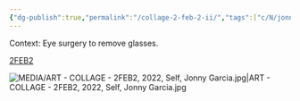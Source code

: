 ```yaml
---
{"dg-publish":true,"permalink":"/collage-2-feb-2-ii/","tags":["c/N/jonny","c/glasses","c/surjery","c/abstract","c/colour-white","c/colour-red","c/colour-colorfull","c/trip","c/place/brasil","collage/year-2022","collage/series/self","collage/book/2022"],"created":"2024-06-28T12:56:50.000-04:00","updated":"2025-08-27T16:12:07.528-04:00"}
---
```



Context: Eye surgery to remove glasses.

[2FEB2](https://www.instagram.com/p/Cf7FJ4TOUmH/)

![MEDIA/ART - COLLAGE - 2FEB2, 2022, Self, Jonny Garcia.jpg|ART - COLLAGE - 2FEB2, 2022, Self, Jonny Garcia.jpg](/img/user/MEDIA/ART%20-%20COLLAGE%20-%202FEB2,%202022,%20Self,%20Jonny%20Garcia.jpg)
